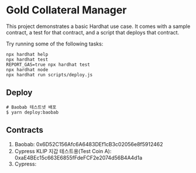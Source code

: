 # Gold Collateral Manager

This project demonstrates a basic Hardhat use case. It comes with a sample contract, a test for that contract, and a script that deploys that contract.

Try running some of the following tasks:

```shell
npx hardhat help
npx hardhat test
REPORT_GAS=true npx hardhat test
npx hardhat node
npx hardhat run scripts/deploy.js
```

## Deploy

```
# Baobab 테스트넷 배포
$ yarn deploy:baobab
```

## Contracts

1. Baobab: 0x6D52C156Afc6A6483DEf1cB3c02056e8f5912462
2. Cypress KLIP 지갑 테스트용(Test Coin A): 0xaE4BEc15c663E6855fFdeFCF2e2074d56B4A4d1a
2. Cypress: 